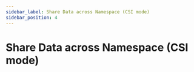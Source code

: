 ```yaml
---
sidebar_label: Share Data across Namespace (CSI mode)
sidebar_position: 4
---
```


# Share Data across Namespace (CSI mode)
